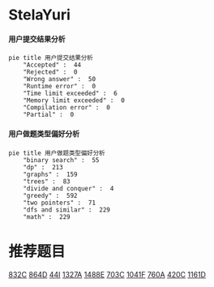 # StelaYuri

<!-- tabs:start -->



#### **用户提交结果分析**

```mermaid
pie title 用户提交结果分析
    "Accepted" :  44
    "Rejected" :  0
    "Wrong answer" :  50
    "Runtime error" :  0
    "Time limit exceeded" :  6
    "Memory limit exceeded" :  0
    "Compilation error" :  0
    "Partial" :  0
```

#### **用户做题类型偏好分析**

```mermaid
pie title 用户做题类型偏好分析
    "binary search" :  55
    "dp" :  213
    "graphs" :  159
    "trees" :  83
    "divide and conquer" :  4
    "greedy" :  592
    "two pointers" :  71
    "dfs and similar" :  229
    "math" :  229
```



<!-- tabs:end -->
# 推荐题目
[832C](https://codeforces.com/contest/832/problem/C)
[864D](https://codeforces.com/contest/864/problem/D)
[44I](https://codeforces.com/contest/44/problem/I)
[1327A](https://codeforces.com/contest/1327/problem/A)
[1488E](https://codeforces.com/contest/1488/problem/E)
[703C](https://codeforces.com/contest/703/problem/C)
[1041F](https://codeforces.com/contest/1041/problem/F)
[760A](https://codeforces.com/contest/760/problem/A)
[420C](https://codeforces.com/contest/420/problem/C)
[1161D](https://codeforces.com/contest/1161/problem/D)
